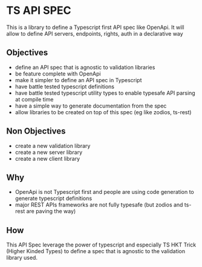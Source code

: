 # TS API SPEC

This is a library to define a Typescript first API spec like OpenApi.
It will allow to define API servers, endpoints, rights, auth in a declarative way

## Objectives

- define an API spec that is agnostic to validation libraries
- be feature complete with OpenApi
- make it simpler to define an API spec in Typescript
- have battle tested typescript definitions
- have battle tested typescript utility types to enable typesafe API parsing at compile time
- have a simple way to generate documentation from the spec
- allow libraries to be created on top of this spec (eg like zodios, ts-rest)

## Non Objectives

- create a new validation library
- create a new server library
- create a new client library

## Why

- OpenApi is not Typescript first and people are using code generation to generate typescript definitions
- major REST APIs frameworks are not fully typesafe (but zodios and ts-rest are paving the way)

## How

This API Spec leverage the power of typescript and especially TS HKT Trick (Higher Kinded Types) to define a spec that is agnostic to the validation library used.

